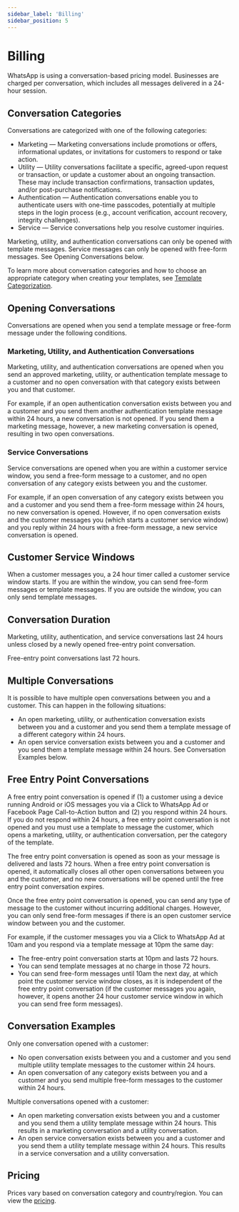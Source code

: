 ```yaml
---
sidebar_label: 'Billing'
sidebar_position: 5
---
```


# Billing

WhatsApp is using a conversation-based pricing model. Businesses are charged per conversation, which includes all messages delivered in a 24-hour session. 

## Conversation Categories

Conversations are categorized with one of the following categories:

- Marketing — Marketing conversations include promotions or offers, informational updates, or invitations for customers to respond or take action.
- Utility — Utility conversations facilitate a specific, agreed-upon request or transaction, or update a customer about an ongoing transaction. These may include transaction confirmations, transaction updates, and/or post-purchase notifications.
- Authentication — Authentication conversations enable you to authenticate users with one-time passcodes, potentially at multiple steps in the login process (e.g., account verification, account recovery, integrity challenges).
- Service — Service conversations help you resolve customer inquiries.

Marketing, utility, and authentication conversations can only be opened with template messages. Service messages can only be opened with free-form messages. See Opening Conversations below.

To learn more about conversation categories and how to choose an appropriate category when creating your templates, see [Template Categorization](docs/whatsapp/started/template).

## Opening Conversations

Conversations are opened when you send a template message or free-form message under the following conditions.

### Marketing, Utility, and Authentication Conversations

Marketing, utility, and authentication conversations are opened when you send an approved marketing, utility, or authentication template message to a customer and no open conversation with that category exists between you and that customer.

For example, if an open authentication conversation exists between you and a customer and you send them another authentication template message within 24 hours, a new conversation is not opened. If you send them a marketing message, however, a new marketing conversation is opened, resulting in two open conversations.

### Service Conversations

Service conversations are opened when you are within a customer service window, you send a free-form message to a customer, and no open conversation of any category exists between you and the customer.

For example, if an open conversation of any category exists between you and a customer and you send them a free-form message within 24 hours, no new conversation is opened. However, if no open conversation exists and the customer messages you (which starts a customer service window) and you reply within 24 hours with a free-form message, a new service conversation is opened.

## Customer Service Windows

When a customer messages you, a 24 hour timer called a customer service window starts. If you are within the window, you can send free-form messages or template messages. If you are outside the window, you can only send template messages.

## Conversation Duration

Marketing, utility, authentication, and service conversations last 24 hours unless closed by a newly opened free-entry point conversation.

Free-entry point conversations last 72 hours.

## Multiple Conversations

It is possible to have multiple open conversations between you and a customer. This can happen in the following situations:

- An open marketing, utility, or authentication conversation exists between you and a customer and you send them a template message of a different category within 24 hours.
- An open service conversation exists between you and a customer and you send them a template message within 24 hours.
See Conversation Examples below.

## Free Entry Point Conversations

A free entry point conversation is opened if (1) a customer using a device running Android or iOS messages you via a Click to WhatsApp Ad or Facebook Page Call-to-Action button and (2) you respond within 24 hours. If you do not respond within 24 hours, a free entry point conversation is not opened and you must use a template to message the customer, which opens a marketing, utility, or authentication conversation, per the category of the template.

The free entry point conversation is opened as soon as your message is delivered and lasts 72 hours. When a free entry point conversation is opened, it automatically closes all other open conversations between you and the customer, and no new conversations will be opened until the free entry point conversation expires.

Once the free entry point conversation is opened, you can send any type of message to the customer without incurring additional charges. However, you can only send free-form messages if there is an open customer service window between you and the customer.

For example, if the customer messages you via a Click to WhatsApp Ad at 10am and you respond via a template message at 10pm the same day:

- The free-entry point conversation starts at 10pm and lasts 72 hours.
- You can send template messages at no charge in those 72 hours.
- You can send free-form messages until 10am the next day, at which point the customer service window closes, as it is independent of the free entry point conversation (if the customer messages you again, however, it opens another 24 hour customer service window in which you can send free form messages).

## Conversation Examples

Only one conversation opened with a customer:

- No open conversation exists between you and a customer and you send multiple utility template messages to the customer within 24 hours.
- An open conversation of any category exists between you and a customer and you send multiple free-form messages to the customer within 24 hours.

Multiple conversations opened with a customer:

- An open marketing conversation exists between you and a customer and you send them a utility template message within 24 hours. This results in a marketing conversation and a utility conversation.
- An open service conversation exists between you and a customer and you send them a utility template message within 24 hours. This results in a service conversation and a utility conversation.

## Pricing

Prices vary based on conversation category and country/region. You can view the [pricing](docs/price/whatsapp.md).
